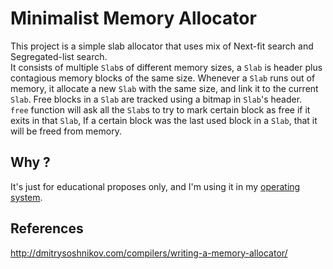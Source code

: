 # Minimalist Memory Allocator
This project is a simple slab allocator that uses mix of Next-fit search and Segregated-list search.<br>
It consists of multiple `Slab`s of different memory sizes, a `Slab` is header plus contagious memory blocks of the same size. Whenever a `Slab` runs out of memory, it allocate a new `Slab` with the same size, and link it to the current `Slab`. Free blocks in a `Slab` are tracked using a bitmap in `Slab`'s header. <br>
`free` function will ask all the `Slab`s to try to mark certain block as free if it exits in that `Slab`, If a certain block was the last used block in a `Slab`, that it will be freed from memory.

## Why ?
It's just for educational proposes only, and I'm using it in my [operating system](https://github.com/AymenSekhri/CyanOS).

## References

http://dmitrysoshnikov.com/compilers/writing-a-memory-allocator/